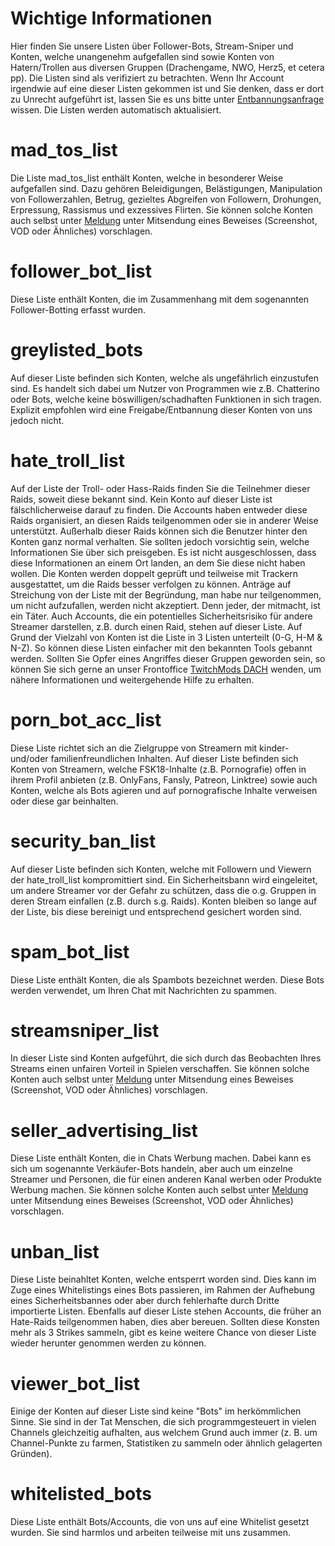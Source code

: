# Wichtige Informationen
Hier finden Sie unsere Listen über Follower-Bots, Stream-Sniper und Konten, welche unangenehm aufgefallen sind sowie Konten
von Hatern/Trollen aus diversen Gruppen (Drachengame, NWO, Herz5, et cetera pp).
Die Listen sind als verifiziert zu betrachten. Wenn Ihr Account irgendwie auf eine dieser Listen gekommen ist und Sie 
denken, dass er dort zu Unrecht aufgeführt ist, lassen Sie es uns bitte unter [Entbannungsanfrage](mailto:unban@isds.tech) wissen. 
Die Listen werden automatisch aktualisiert. 

# mad_tos_list
Die Liste mad_tos_list enthält Konten, welche in besonderer Weise aufgefallen sind. Dazu gehören Beleidigungen, Belästigungen,
Manipulation von Followerzahlen, Betrug, gezieltes Abgreifen von Followern, Drohungen, Erpressung, Rassismus und exzessives Flirten.
Sie können solche Konten auch selbst unter [Meldung](mailto:github@isds.tech) unter Mitsendung eines Beweises (Screenshot, VOD oder Ähnliches) vorschlagen.

# follower_bot_list
Diese Liste enthält Konten, die im Zusammenhang mit dem sogenannten Follower-Botting erfasst wurden.

# greylisted_bots
Auf dieser Liste befinden sich Konten, welche als ungefährlich einzustufen sind. Es handelt sich dabei um Nutzer von Programmen wie z.B. Chatterino oder Bots, welche keine böswilligen/schadhaften Funktionen in sich tragen. Explizit empfohlen wird eine Freigabe/Entbannung dieser Konten von uns jedoch nicht.

# hate_troll_list
Auf der Liste der Troll- oder Hass-Raids finden Sie die Teilnehmer dieser Raids, soweit diese bekannt sind.
Kein Konto auf dieser Liste ist fälschlicherweise darauf zu finden. Die Accounts haben entweder diese Raids organisiert, an diesen Raids teilgenommen
oder sie in anderer Weise unterstützt. Außerhalb dieser Raids können sich die Benutzer hinter den Konten ganz normal verhalten. Sie sollten
jedoch vorsichtig sein, welche Informationen Sie über sich preisgeben. Es ist nicht ausgeschlossen, dass diese Informationen an einem Ort landen,
an dem Sie diese nicht haben wollen. Die Konten werden doppelt geprüft und teilweise mit Trackern ausgestattet, um die Raids besser verfolgen zu können.
Anträge auf Streichung von der Liste mit der Begründung, man habe nur teilgenommen, um nicht aufzufallen, werden nicht akzeptiert. Denn jeder, der mitmacht,
ist ein Täter. Auch Accounts, die ein potentielles Sicherheitsrisiko für andere Streamer darstellen, z.B. durch einen Raid, stehen auf dieser Liste.
Auf Grund der Vielzahl von Konten ist die Liste in 3 Listen unterteilt (0-G, H-M & N-Z). So können diese Listen einfacher mit den bekannten Tools gebannt werden.
Sollten Sie Opfer eines Angriffes dieser Gruppen geworden sein, so können Sie sich gerne an unser Frontoffice [TwitchMods DACH](https://discord.gg/e8YgSBeX86) wenden, um nähere Informationen und weitergehende Hilfe zu erhalten.

# porn_bot_acc_list

Diese Liste richtet sich an die Zielgruppe von Streamern mit kinder- und/oder familienfreundlichen Inhalten. Auf dieser Liste befinden sich Konten von Streamern, welche FSK18-Inhalte (z.B. Pornografie) offen in ihrem Profil anbieten (z.B. OnlyFans, Fansly, Patreon, Linktree) sowie auch Konten, welche als Bots agieren und auf pornografische Inhalte verweisen oder diese gar beinhalten.

# security_ban_list
Auf dieser Liste befinden sich Konten, welche mit Followern und Viewern der hate_troll_list kompromittiert sind. Ein Sicherheitsbann wird eingeleitet, um andere Streamer vor der Gefahr zu schützen, dass die o.g. Gruppen in deren Stream einfallen (z.B. durch s.g. Raids). Konten bleiben so lange auf der Liste, bis diese bereinigt und entsprechend gesichert worden sind.

# spam_bot_list
Diese Liste enthält Konten, die als Spambots bezeichnet werden. Diese Bots werden verwendet, um Ihren Chat mit Nachrichten zu spammen.

# streamsniper_list
In dieser Liste sind Konten aufgeführt, die sich durch das Beobachten Ihres Streams einen unfairen Vorteil in Spielen verschaffen.
Sie können solche Konten auch selbst unter [Meldung](mailto:github@isds.tech) unter Mitsendung eines Beweises (Screenshot, VOD oder Ähnliches) vorschlagen.

# seller_advertising_list
Diese Liste enthält Konten, die in Chats Werbung machen. Dabei kann es sich um sogenannte Verkäufer-Bots handeln, aber auch um einzelne Streamer
und Personen, die für einen anderen Kanal werben oder Produkte Werbung machen.
Sie können solche Konten auch selbst unter [Meldung](mailto:github@isds.tech) unter Mitsendung eines Beweises (Screenshot, VOD oder Ähnliches) vorschlagen.

# unban_list
Diese Liste beinahltet Konten, welche entsperrt worden sind. Dies kann im Zuge eines Whitelistings eines Bots passieren, im Rahmen der Aufhebung eines Sicherheitsbannes
oder aber durch fehlerhafte durch Dritte importierte Listen. Ebenfalls auf dieser Liste stehen Accounts, die früher an Hate-Raids teilgenommen haben, dies aber bereuen.
Sollten diese Konsten mehr als 3 Strikes sammeln, gibt es keine weitere Chance von dieser Liste wieder herunter genommen werden zu können.

# viewer_bot_list
Einige der Konten auf dieser Liste sind keine "Bots" im herkömmlichen Sinne. Sie sind in der Tat Menschen, die sich programmgesteuert in vielen Channels gleichzeitig
aufhalten, aus welchem Grund auch immer (z. B. um Channel-Punkte zu farmen, Statistiken zu sammeln oder ähnlich gelagerten Gründen).

# whitelisted_bots
Diese Liste enthält Bots/Accounts, die von uns auf eine Whitelist gesetzt wurden. Sie sind harmlos und arbeiten teilweise mit uns zusammen.
